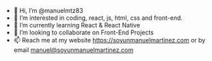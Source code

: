 - 👋 Hi, I’m @manuelmtz83
- 👀 I’m interested in coding, react, js, html, css and front-end.
- 🌱 I’m currently learning React & React Native
- 💞️ I’m looking to collaborate on Front-End Projects
- 📫 Reach me at my website https://soyunmanuelmartinez.com or by email manuel@soyunmanuelmartinez.com

<!---
manuelmtz83/manuelmtz83 is a ✨ special ✨ repository because its `README.md` (this file) appears on your GitHub profile.
You can click the Preview link to take a look at your changes.
--->
